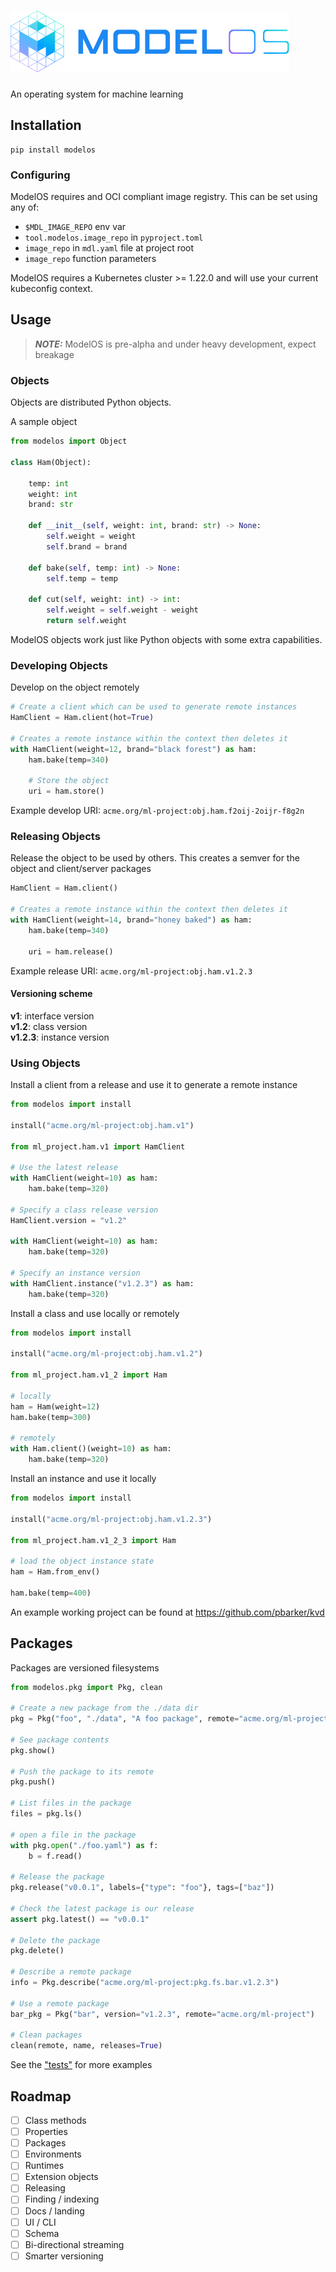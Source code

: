 # ![logo](./static/L_blue.svg)
An operating system for machine learning

## Installation
```
pip install modelos
```
### Configuring

ModelOS requires and OCI compliant image registry. This can be set using any of:

* `$MDL_IMAGE_REPO` env var
* `tool.modelos.image_repo` in `pyproject.toml`
* `image_repo` in `mdl.yaml` file at project root
* `image_repo` function parameters

ModelOS requires a Kubernetes cluster >= 1.22.0 and will use your current kubeconfig context.

## Usage

> **_NOTE:_**  ModelOS is pre-alpha and under heavy development, expect breakage

### Objects

Objects are distributed Python objects.

A sample object
```python
from modelos import Object

class Ham(Object):

    temp: int
    weight: int
    brand: str

    def __init__(self, weight: int, brand: str) -> None:
        self.weight = weight
        self.brand = brand

    def bake(self, temp: int) -> None:
        self.temp = temp

    def cut(self, weight: int) -> int:
        self.weight = self.weight - weight
        return self.weight

```

ModelOS objects work just like Python objects with some extra capabilities.

### Developing Objects
Develop on the object remotely
```python
# Create a client which can be used to generate remote instances
HamClient = Ham.client(hot=True)

# Creates a remote instance within the context then deletes it
with HamClient(weight=12, brand="black forest") as ham:
    ham.bake(temp=340)

    # Store the object
    uri = ham.store()
```
Example develop URI: `acme.org/ml-project:obj.ham.f2oij-2oijr-f8g2n`


### Releasing Objects
Release the object to be used by others. This creates a semver for the object and client/server packages
```python
HamClient = Ham.client()

# Creates a remote instance within the context then deletes it
with HamClient(weight=14, brand="honey baked") as ham:
    ham.bake(temp=340)

    uri = ham.release()
```
Example release URI: `acme.org/ml-project:obj.ham.v1.2.3`   

#### Versioning scheme

__v1__: interface version   
__v1.2__: class version   
__v1.2.3__: instance version   


### Using Objects
Install a client from a release and use it to generate a remote instance
```python
from modelos import install

install("acme.org/ml-project:obj.ham.v1")

from ml_project.ham.v1 import HamClient

# Use the latest release
with HamClient(weight=10) as ham:
    ham.bake(temp=320)

# Specify a class release version
HamClient.version = "v1.2"

with HamClient(weight=10) as ham:
    ham.bake(temp=320)

# Specify an instance version
with HamClient.instance("v1.2.3") as ham:
    ham.bake(temp=320)
```

Install a class and use locally or remotely
```python
from modelos import install

install("acme.org/ml-project:obj.ham.v1.2")

from ml_project.ham.v1_2 import Ham

# locally
ham = Ham(weight=12)
ham.bake(temp=300)

# remotely
with Ham.client()(weight=10) as ham:
    ham.bake(temp=320)
```

Install an instance and use it locally
```python
from modelos import install

install("acme.org/ml-project:obj.ham.v1.2.3")

from ml_project.ham.v1_2_3 import Ham

# load the object instance state
ham = Ham.from_env()

ham.bake(temp=400)
```

An example working project can be found at https://github.com/pbarker/kvd

## Packages
Packages are versioned filesystems

```python
from modelos.pkg import Pkg, clean

# Create a new package from the ./data dir
pkg = Pkg("foo", "./data", "A foo package", remote="acme.org/ml-project")

# See package contents
pkg.show()

# Push the package to its remote
pkg.push()

# List files in the package
files = pkg.ls()

# open a file in the package
with pkg.open("./foo.yaml") as f:
    b = f.read()

# Release the package
pkg.release("v0.0.1", labels={"type": "foo"}, tags=["baz"])

# Check the latest package is our release
assert pkg.latest() == "v0.0.1"

# Delete the package
pkg.delete()

# Describe a remote package
info = Pkg.describe("acme.org/ml-project:pkg.fs.bar.v1.2.3")

# Use a remote package
bar_pkg = Pkg("bar", version="v1.2.3", remote="acme.org/ml-project")

# Clean packages
clean(remote, name, releases=True)
```

See the ["tests"](./tests/pkg/pkg_test.py) for more examples

## Roadmap

- [ ] Class methods
- [ ] Properties
- [ ] Packages
- [ ] Environments
- [ ] Runtimes
- [ ] Extension objects
- [ ] Releasing
- [ ] Finding / indexing
- [ ] Docs / landing
- [ ] UI / CLI
- [ ] Schema
- [ ] Bi-directional streaming
- [ ] Smarter versioning
